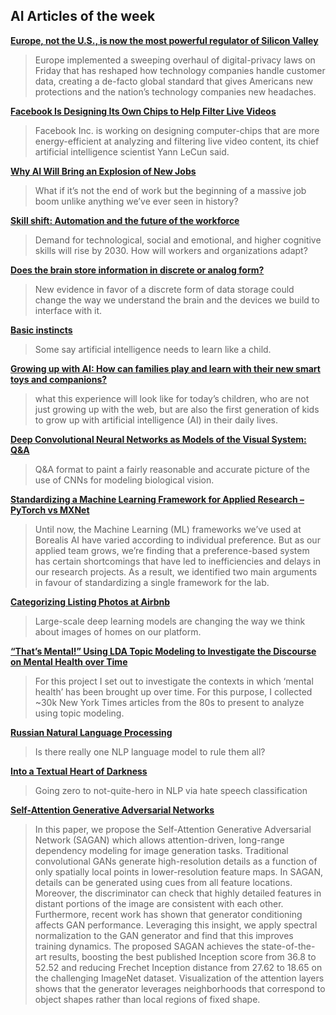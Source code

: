 ## AI Articles of the week

**[Europe, not the U.S., is now the most powerful regulator of Silicon Valley](https://www.washingtonpost.com/amphtml/business/technology/europe-not-the-us-is-now-the-most-powerful-regulator-of-silicon-valley/2018/05/25/f7dfb600-604f-11e8-8c93-8cf33c21da8d_story.html?noredirect=on&utm_term=.27c8371188b8&__twitter_impression=true)**
> Europe implemented a sweeping overhaul of digital-privacy laws on Friday that has reshaped how technology companies handle customer data, creating a de-facto global standard that gives Americans new protections and the nation’s technology companies new headaches.

**[Facebook Is Designing Its Own Chips to Help Filter Live Videos](https://www.bloomberg.com/news/articles/2018-05-25/facebook-is-designing-its-own-chips-to-help-filter-live-videos)**
> Facebook Inc. is working on designing computer-chips that are more energy-efficient at analyzing and filtering live video content, its chief artificial intelligence scientist Yann LeCun said.

**[Why AI Will Bring an Explosion of New Jobs](https://hackernoon.com/why-ai-will-bring-an-explosion-of-new-jobs-11dc203890b)**
> What if it’s not the end of work but the beginning of a massive job boom unlike anything we’ve ever seen in history?

**[Skill shift: Automation and the future of the workforce](https://www.mckinsey.com/featured-insights/future-of-organizations-and-work/skill-shift-automation-and-the-future-of-the-workforce)**
> Demand for technological, social and emotional, and higher cognitive skills will rise by 2030. How will workers and organizations adapt?

**[Does the brain store information in discrete or analog form?](https://www.technologyreview.com/s/611165/does-the-brain-store-information-in-discrete-or-analog-form/)**
> New evidence in favor of a discrete form of data storage could change the way we understand the brain and the devices we build to interface with it.

**[Basic instincts](http://science.sciencemag.org/content/360/6391/845.full)**
> Some say artificial intelligence needs to learn like a child.

**[Growing up with AI: How can families play and learn with their new smart toys and companions?](https://medium.com/mit-media-lab/growing-up-with-ai-how-can-families-play-and-learn-with-their-new-smart-toys-and-companions-fe9abcc6e152)**
> what this experience will look like for today’s children, who are not just growing up with the web, but are also the first generation of kids to grow up with artificial intelligence (AI) in their daily lives.

**[Deep Convolutional Neural Networks as Models of the Visual System: Q&A](https://neurdiness.wordpress.com/2018/05/17/deep-convolutional-neural-networks-as-models-of-the-visual-system-qa/)**
> Q&A format to paint a fairly reasonable and accurate picture of the use of CNNs for modeling biological vision.

**[Standardizing a Machine Learning Framework for Applied Research – PyTorch vs MXNet](http://www.borealisai.com/2018/02/16/standardizing-a-machine-learning-framework-for-applied-research/)**
> Until now, the Machine Learning (ML) frameworks we’ve used at Borealis AI have varied according to individual preference. But as our applied team grows, we’re finding that a preference-based system has certain shortcomings that have led to inefficiencies and delays in our research projects. As a result, we identified two main arguments in favour of standardizing a single framework for the lab.

**[Categorizing Listing Photos at Airbnb](https://medium.com/airbnb-engineering/categorizing-listing-photos-at-airbnb-f9483f3ab7e3)**
> Large-scale deep learning models are changing the way we think about images of homes on our platform.

**[“That’s Mental!” Using LDA Topic Modeling to Investigate the Discourse on Mental Health over Time](https://towardsdatascience.com/thats-mental-using-lda-topic-modeling-to-investigate-the-discourse-on-mental-health-over-time-11da252259c3)**
> For this project I set out to investigate the contexts in which ‘mental health’ has been brought up over time. For this purpose, I collected ~30k New York Times articles from the 80s to present to analyze using topic modeling.

**[Russian Natural Language Processing](https://blog.primer.ai/technology/2018/05/22/Russian-Natural-Language-Processing.html)**
> Is there really one NLP language model to rule them all?

**[Into a Textual Heart of Darkness](https://towardsdatascience.com/into-a-textual-heart-of-darkness-39b3895ce21e)**
> Going zero to not-quite-hero in NLP via hate speech classification

**[Self-Attention Generative Adversarial Networks](https://arxiv.org/abs/1805.08318)**
> In this paper, we propose the Self-Attention Generative Adversarial Network (SAGAN) which allows attention-driven, long-range dependency modeling for image generation tasks. Traditional convolutional GANs generate high-resolution details as a function of only spatially local points in lower-resolution feature maps. In SAGAN, details can be generated using cues from all feature locations. Moreover, the discriminator can check that highly detailed features in distant portions of the image are consistent with each other. Furthermore, recent work has shown that generator conditioning affects GAN performance. Leveraging this insight, we apply spectral normalization to the GAN generator and find that this improves training dynamics. The proposed SAGAN achieves the state-of-the-art results, boosting the best published Inception score from 36.8 to 52.52 and reducing Frechet Inception distance from 27.62 to 18.65 on the challenging ImageNet dataset. Visualization of the attention layers shows that the generator leverages neighborhoods that correspond to object shapes rather than local regions of fixed shape.


